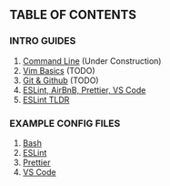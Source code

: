 ## TABLE OF CONTENTS

### INTRO GUIDES
1. [Command Line](./Intro-Guides/Command-Line.md) (Under Construction)
1. [Vim Basics](#) (TODO)
1. [Git & Github](./Intro-Guides/Git-Github.md) (TODO)
1. [ESLint, AirBnB, Prettier, VS Code](./Intro-Guides/ESLint-Prettier.md)
1. [ESLint TLDR](./Intro-Guides/TLDR-eslint.md)

### EXAMPLE CONFIG FILES
1. [Bash](./Dotfiles/.bash_profile)
1. [ESLint](./Dotfiles/.eslintrc.json)
1. [Prettier](./Dotfiles/.prettierrc)
1. [VS Code](./Dotfiles/VSCODE-settings.jsonc)
